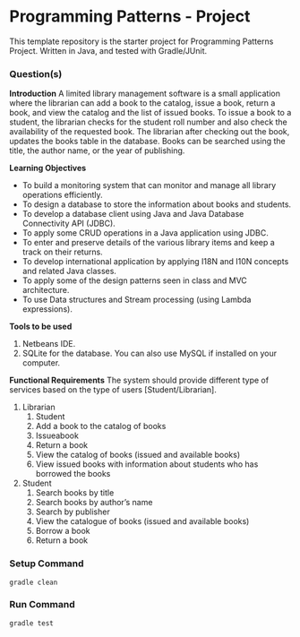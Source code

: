 # Programming Patterns - Project

This template repository is the starter project for Programming Patterns Project. Written in Java, and tested with Gradle/JUnit.

### Question(s)

**Introduction**
A limited library management software is a small application where the librarian can add a book to the catalog, issue a book, return a book, and view the catalog and the list of issued books. To issue a book to a student, the librarian checks for the student roll number and also check the availability of the requested book. The librarian after checking out the book, updates the books table in the database. Books can be searched using the title, the author name, or the year of publishing.

**Learning Objectives**

- To build a monitoring system that can monitor and manage all library operations efficiently.
- To design a database to store the information about books and students.
- To develop a database client using Java and Java Database Connectivity API (JDBC).
- To apply some CRUD operations in a Java application using JDBC.
- To enter and preserve details of the various library items and keep a track on their
  returns.
- To develop international application by applying I18N and I10N concepts and related Java classes.
- To apply some of the design patterns seen in class and MVC architecture.
- To use Data structures and Stream processing (using Lambda expressions).

**Tools to be used**

1. Netbeans IDE.
2. SQLite for the database. You can also use MySQL if installed on your computer.

**Functional Requirements**
The system should provide different type of services based on the type of users [Student/Librarian].

1. Librarian
   1. Student
   2. Add a book to the catalog of books
   3. Issueabook
   4. Return a book
   5. View the catalog of books (issued and available books)
   6. View issued books with information about students who has borrowed the books
2. Student
   1. Search books by title
   2. Search books by author’s name
   3. Search by publisher
   4. View the catalogue of books (issued and available books)
   5. Borrow a book
   6. Return a book



### Setup Command

`gradle clean`

### Run Command

`gradle test`
